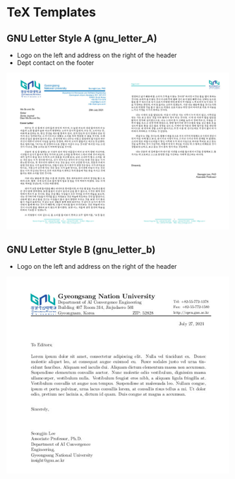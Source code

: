# TeX Templates
## GNU Letter Style A (gnu_letter_A)
* Logo on the left and address on the right of the header
* Dept contact on the footer

![letter style A](./sample_image/gnu_letter_A.jpg)

## GNU Letter Style B (gnu_letter_b)
* Logo on the left and address on the right of the header

![letter style B](./sample_image/gnu_letter_B.jpg)

